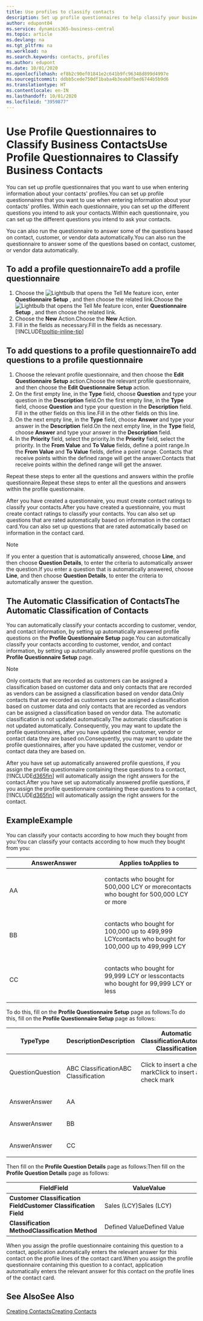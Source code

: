 ```yaml
---
title: Use profiles to classify contacts
description: Set up profile questionnaires to help classify your business contacts
author: edupont04
ms.service: dynamics365-business-central
ms.topic: article
ms.devlang: na
ms.tgt_pltfrm: na
ms.workload: na
ms.search.keywords: contacts, profiles
ms.author: edupont
ms.date: 10/01/2020
ms.openlocfilehash: ef8b2c90ef01841e2c641b9fc96348d899d4997e
ms.sourcegitcommit: ddbb5cede750df1baba4b3eab8fbed6744b5b9d6
ms.translationtype: HT
ms.contentlocale: en-IN
ms.lasthandoff: 10/01/2020
ms.locfileid: "3959877"
---
```

# <a name="use-profile-questionnaires-to-classify-business-contacts"></a><span data-ttu-id="6a3fa-103">Use Profile Questionnaires to Classify Business Contacts</span><span class="sxs-lookup"><span data-stu-id="6a3fa-103">Use Profile Questionnaires to Classify Business Contacts</span></span>
<span data-ttu-id="6a3fa-104">You can set up profile questionnaires that you want to use when entering information about your contacts' profiles.</span><span class="sxs-lookup"><span data-stu-id="6a3fa-104">You can set up profile questionnaires that you want to use when entering information about your contacts' profiles.</span></span> <span data-ttu-id="6a3fa-105">Within each questionnaire, you can set up the different questions you intend to ask your contacts.</span><span class="sxs-lookup"><span data-stu-id="6a3fa-105">Within each questionnaire, you can set up the different questions you intend to ask your contacts.</span></span>  

<span data-ttu-id="6a3fa-106">You can also run the questionnaire to answer some of the questions based on contact, customer, or vendor data automatically.</span><span class="sxs-lookup"><span data-stu-id="6a3fa-106">You can also run the questionnaire to answer some of the questions based on contact, customer, or vendor data automatically.</span></span>  

## <a name="to-add-a-profile-questionnaire"></a><span data-ttu-id="6a3fa-107">To add a profile questionnaire</span><span class="sxs-lookup"><span data-stu-id="6a3fa-107">To add a profile questionnaire</span></span>
1.  <span data-ttu-id="6a3fa-108">Choose the ![Lightbulb that opens the Tell Me feature](media/ui-search/search_small.png "Tell me what you want to do") icon, enter **Questionnaire Setup** , and then choose the related link.</span><span class="sxs-lookup"><span data-stu-id="6a3fa-108">Choose the ![Lightbulb that opens the Tell Me feature](media/ui-search/search_small.png "Tell me what you want to do") icon, enter **Questionnaire Setup** , and then choose the related link.</span></span>  
2.  <span data-ttu-id="6a3fa-109">Choose the **New** Action.</span><span class="sxs-lookup"><span data-stu-id="6a3fa-109">Choose the **New** Action.</span></span>  
3.  <span data-ttu-id="6a3fa-110">Fill in the fields as necessary.</span><span class="sxs-lookup"><span data-stu-id="6a3fa-110">Fill in the fields as necessary.</span></span> [!INCLUDE[tooltip-inline-tip](includes/tooltip-inline-tip_md.md)]  

## <a name="to-add-questions-to-a-profile-questionnaire"></a><span data-ttu-id="6a3fa-111">To add questions to a profile questionnaire</span><span class="sxs-lookup"><span data-stu-id="6a3fa-111">To add questions to a profile questionnaire</span></span>
1.  <span data-ttu-id="6a3fa-112">Choose the relevant profile questionnaire, and then choose the **Edit Questionnaire Setup** action.</span><span class="sxs-lookup"><span data-stu-id="6a3fa-112">Choose the relevant profile questionnaire, and then choose the **Edit Questionnaire Setup** action.</span></span>  
2.  <span data-ttu-id="6a3fa-113">On the first empty line, in the **Type** field, choose **Question** and type your question in the **Description** field.</span><span class="sxs-lookup"><span data-stu-id="6a3fa-113">On the first empty line, in the **Type** field, choose **Question** and type your question in the **Description** field.</span></span> <span data-ttu-id="6a3fa-114">Fill in the other fields on this line.</span><span class="sxs-lookup"><span data-stu-id="6a3fa-114">Fill in the other fields on this line.</span></span>  
3.  <span data-ttu-id="6a3fa-115">On the next empty line, in the **Type** field, choose **Answer** and type your answer in the **Description** field.</span><span class="sxs-lookup"><span data-stu-id="6a3fa-115">On the next empty line, in the **Type** field, choose **Answer** and type your answer in the **Description** field.</span></span>  
4.  <span data-ttu-id="6a3fa-116">In the **Priority** field, select the priority.</span><span class="sxs-lookup"><span data-stu-id="6a3fa-116">In the **Priority** field, select the priority.</span></span> <span data-ttu-id="6a3fa-117">In the **From Value** and **To Value** fields, define a point range.</span><span class="sxs-lookup"><span data-stu-id="6a3fa-117">In the **From Value** and **To Value** fields, define a point range.</span></span> <span data-ttu-id="6a3fa-118">Contacts that receive points within the defined range will get the answer.</span><span class="sxs-lookup"><span data-stu-id="6a3fa-118">Contacts that receive points within the defined range will get the answer.</span></span>  

<span data-ttu-id="6a3fa-119">Repeat these steps to enter all the questions and answers within the profile questionnaire.</span><span class="sxs-lookup"><span data-stu-id="6a3fa-119">Repeat these steps to enter all the questions and answers within the profile questionnaire.</span></span>

<span data-ttu-id="6a3fa-120">After you have created a questionnaire, you must create contact ratings to classify your contacts.</span><span class="sxs-lookup"><span data-stu-id="6a3fa-120">After you have created a questionnaire, you must create contact ratings to classify your contacts.</span></span> <span data-ttu-id="6a3fa-121">You can also set up questions that are rated automatically based on information in the contact card.</span><span class="sxs-lookup"><span data-stu-id="6a3fa-121">You can also set up questions that are rated automatically based on information in the contact card.</span></span>  

> [!NOTE]
> <span data-ttu-id="6a3fa-122">If you enter a question that is automatically answered, choose <STRONG>Line</STRONG>, and then choose <STRONG>Question Details</STRONG>, to enter the criteria to automatically answer the question.</span><span class="sxs-lookup"><span data-stu-id="6a3fa-122">If you enter a question that is automatically answered, choose <STRONG>Line</STRONG>, and then choose <STRONG>Question Details</STRONG>, to enter the criteria to automatically answer the question.</span></span>

## <a name="the-automatic-classification-of-contacts"></a><span data-ttu-id="6a3fa-123">The Automatic Classification of Contacts</span><span class="sxs-lookup"><span data-stu-id="6a3fa-123">The Automatic Classification of Contacts</span></span>
<span data-ttu-id="6a3fa-124">You can automatically classify your contacts according to customer, vendor, and contact information, by setting up automatically answered profile questions on the **Profile Questionnaire Setup** page.</span><span class="sxs-lookup"><span data-stu-id="6a3fa-124">You can automatically classify your contacts according to customer, vendor, and contact information, by setting up automatically answered profile questions on the **Profile Questionnaire Setup** page.</span></span>  

> [!NOTE]
> <span data-ttu-id="6a3fa-125">Only contacts that are recorded as customers can be assigned a classification based on customer data and only contacts that are recorded as vendors can be assigned a classification based on vendor data.</span><span class="sxs-lookup"><span data-stu-id="6a3fa-125">Only contacts that are recorded as customers can be assigned a classification based on customer data and only contacts that are recorded as vendors can be assigned a classification based on vendor data.</span></span> <span data-ttu-id="6a3fa-126">The automatic classification is not updated automatically.</span><span class="sxs-lookup"><span data-stu-id="6a3fa-126">The automatic classification is not updated automatically.</span></span> <span data-ttu-id="6a3fa-127">Consequently, you may want to update the profile questionnaires, after you have updated the customer, vendor or contact data they are based on.</span><span class="sxs-lookup"><span data-stu-id="6a3fa-127">Consequently, you may want to update the profile questionnaires, after you have updated the customer, vendor or contact data they are based on.</span></span>  

<span data-ttu-id="6a3fa-128">After you have set up automatically answered profile questions, if you assign the profile questionnaire containing these questions to a contact, [!INCLUDE[d365fin](includes/d365fin_md.md)] will automatically assign the right answers for the contact.</span><span class="sxs-lookup"><span data-stu-id="6a3fa-128">After you have set up automatically answered profile questions, if you assign the profile questionnaire containing these questions to a contact, [!INCLUDE[d365fin](includes/d365fin_md.md)] will automatically assign the right answers for the contact.</span></span>  

## <a name="example"></a><span data-ttu-id="6a3fa-129">Example</span><span class="sxs-lookup"><span data-stu-id="6a3fa-129">Example</span></span>
<span data-ttu-id="6a3fa-130">You can classify your contacts according to how much they bought from you:</span><span class="sxs-lookup"><span data-stu-id="6a3fa-130">You can classify your contacts according to how much they bought from you:</span></span>

<table>
<colgroup>
<col style="width: 50%" />
<col style="width: 50%" />
</colgroup>
<thead>
<tr class="header">
<th><span data-ttu-id="6a3fa-131"><strong>Answer</strong></span><span class="sxs-lookup"><span data-stu-id="6a3fa-131"><strong>Answer</strong></span></span></th>
<th><span data-ttu-id="6a3fa-132"><strong>Applies to</strong></span><span class="sxs-lookup"><span data-stu-id="6a3fa-132"><strong>Applies to</strong></span></span></th>
</tr>
</thead>
<tbody>
<tr class="odd">
<td><p><span data-ttu-id="6a3fa-133">A</span><span class="sxs-lookup"><span data-stu-id="6a3fa-133">A</span></span></p></td>
<td><p><span data-ttu-id="6a3fa-134">contacts who bought for 500,000 LCY or more</span><span class="sxs-lookup"><span data-stu-id="6a3fa-134">contacts who bought for 500,000 LCY or more</span></span></p></td>
</tr>
<tr class="even">
<td><p><span data-ttu-id="6a3fa-135">B</span><span class="sxs-lookup"><span data-stu-id="6a3fa-135">B</span></span></p></td>
<td><p><span data-ttu-id="6a3fa-136">contacts who bought for 100,000 up to 499,999 LCY</span><span class="sxs-lookup"><span data-stu-id="6a3fa-136">contacts who bought for 100,000 up to 499,999 LCY</span></span></p></td>
</tr>
<tr class="odd">
<td><p><span data-ttu-id="6a3fa-137">C</span><span class="sxs-lookup"><span data-stu-id="6a3fa-137">C</span></span></p></td>
<td><p><span data-ttu-id="6a3fa-138">contacts who bought for 99,999 LCY or less</span><span class="sxs-lookup"><span data-stu-id="6a3fa-138">contacts who bought for 99,999 LCY or less</span></span></p></td>
</tr>
</tbody>
</table>

<span data-ttu-id="6a3fa-139">To do this, fill on the **Profile Questionnaire Setup** page as follows:</span><span class="sxs-lookup"><span data-stu-id="6a3fa-139">To do this, fill on the **Profile Questionnaire Setup** page as follows:</span></span>


<table>
<colgroup>
<col style="width: 20%" />
<col style="width: 20%" />
<col style="width: 20%" />
<col style="width: 20%" />
<col style="width: 20%" />
</colgroup>
<thead>
<tr class="header">
<th><span data-ttu-id="6a3fa-140"><strong>Type</strong></span><span class="sxs-lookup"><span data-stu-id="6a3fa-140"><strong>Type</strong></span></span></th>
<th><span data-ttu-id="6a3fa-141"><strong>Description</strong></span><span class="sxs-lookup"><span data-stu-id="6a3fa-141"><strong>Description</strong></span></span></th>
<th><span data-ttu-id="6a3fa-142"><strong>Automatic Classification</strong></span><span class="sxs-lookup"><span data-stu-id="6a3fa-142"><strong>Automatic Classification</strong></span></span></th>
<th><span data-ttu-id="6a3fa-143"><strong>From Value</strong></span><span class="sxs-lookup"><span data-stu-id="6a3fa-143"><strong>From Value</strong></span></span></th>
<th><span data-ttu-id="6a3fa-144"><strong>To Value</strong></span><span class="sxs-lookup"><span data-stu-id="6a3fa-144"><strong>To Value</strong></span></span></th>
</tr>
</thead>
<tbody>
<tr class="odd">
<td><p><span data-ttu-id="6a3fa-145">Question</span><span class="sxs-lookup"><span data-stu-id="6a3fa-145">Question</span></span></p></td>
<td><p><span data-ttu-id="6a3fa-146">ABC Classification</span><span class="sxs-lookup"><span data-stu-id="6a3fa-146">ABC Classification</span></span></p></td>
<td><p><span data-ttu-id="6a3fa-147">Click to insert a check mark</span><span class="sxs-lookup"><span data-stu-id="6a3fa-147">Click to insert a check mark</span></span></p></td>
<td><p> </p></td>
<td><p> </p></td>
</tr>
<tr class="even">
<td><p><span data-ttu-id="6a3fa-148">Answer</span><span class="sxs-lookup"><span data-stu-id="6a3fa-148">Answer</span></span></p></td>
<td><p><span data-ttu-id="6a3fa-149">A</span><span class="sxs-lookup"><span data-stu-id="6a3fa-149">A</span></span></p></td>
<td><p> </p></td>
<td><p><span data-ttu-id="6a3fa-150">500,000</span><span class="sxs-lookup"><span data-stu-id="6a3fa-150">500,000</span></span></p></td>
<td><p> </p></td>
</tr>
<tr class="odd">
<td><p><span data-ttu-id="6a3fa-151">Answer</span><span class="sxs-lookup"><span data-stu-id="6a3fa-151">Answer</span></span></p></td>
<td><p><span data-ttu-id="6a3fa-152">B</span><span class="sxs-lookup"><span data-stu-id="6a3fa-152">B</span></span></p></td>
<td><p> </p></td>
<td><p><span data-ttu-id="6a3fa-153">100,000</span><span class="sxs-lookup"><span data-stu-id="6a3fa-153">100,000</span></span></p></td>
<td><p><span data-ttu-id="6a3fa-154">499,999</span><span class="sxs-lookup"><span data-stu-id="6a3fa-154">499,999</span></span></p></td>
</tr>
<tr class="even">
<td><p><span data-ttu-id="6a3fa-155">Answer</span><span class="sxs-lookup"><span data-stu-id="6a3fa-155">Answer</span></span></p></td>
<td><p><span data-ttu-id="6a3fa-156">C</span><span class="sxs-lookup"><span data-stu-id="6a3fa-156">C</span></span></p></td>
<td><p> </p></td>
<td><p> </p></td>
<td><p><span data-ttu-id="6a3fa-157">99,999</span><span class="sxs-lookup"><span data-stu-id="6a3fa-157">99,999</span></span></p></td>
</tr>
</tbody>
</table>

<span data-ttu-id="6a3fa-158">Then fill on the **Profile Question Details** page as follows:</span><span class="sxs-lookup"><span data-stu-id="6a3fa-158">Then fill on the **Profile Question Details** page as follows:</span></span>
<table>
<colgroup>
<col style="width: 50%" />
<col style="width: 50%" />
</colgroup>
<thead>
<tr class="header">
<th><span data-ttu-id="6a3fa-159"><strong>Field</strong></span><span class="sxs-lookup"><span data-stu-id="6a3fa-159"><strong>Field</strong></span></span></th>
<th><span data-ttu-id="6a3fa-160"><strong>Value</strong></span><span class="sxs-lookup"><span data-stu-id="6a3fa-160"><strong>Value</strong></span></span></th>
</tr>
</thead>
<tbody>
<tr>
<td><span data-ttu-id="6a3fa-161"><strong>Customer Classification Field</strong></span><span class="sxs-lookup"><span data-stu-id="6a3fa-161"><strong>Customer Classification Field</strong></span></span></td>
<td><span data-ttu-id="6a3fa-162"><emphasis>Sales (LCY)</emphasis></span><span class="sxs-lookup"><span data-stu-id="6a3fa-162"><emphasis>Sales (LCY)</emphasis></span></span></td>
</tr>
<tr>
<td><span data-ttu-id="6a3fa-163"><strong>Classification Method</strong></span><span class="sxs-lookup"><span data-stu-id="6a3fa-163"><strong>Classification Method</strong></span></span></td>
<td><span data-ttu-id="6a3fa-164"><emphasis>Defined Value</emphasis></span><span class="sxs-lookup"><span data-stu-id="6a3fa-164"><emphasis>Defined Value</emphasis></span></span></td>
</tr>
</tbody>
</table>

<span data-ttu-id="6a3fa-165">When you assign the profile questionnaire containing this question to a contact, application automatically enters the relevant answer for this contact on the profile lines of the contact card.</span><span class="sxs-lookup"><span data-stu-id="6a3fa-165">When you assign the profile questionnaire containing this question to a contact, application automatically enters the relevant answer for this contact on the profile lines of the contact card.</span></span>

## <a name="see-also"></a><span data-ttu-id="6a3fa-166">See Also</span><span class="sxs-lookup"><span data-stu-id="6a3fa-166">See Also</span></span>
[<span data-ttu-id="6a3fa-167">Creating Contacts</span><span class="sxs-lookup"><span data-stu-id="6a3fa-167">Creating Contacts</span></span>](marketing-create-contact-companies.md)  
